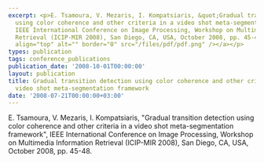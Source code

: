 ```yaml
---
excerpt: <p>E. Tsamoura, V. Mezaris, I. Kompatsiaris, &quot;Gradual transition detection
  using color coherence and other criteria in a video shot meta-segmentation framework&quot;,
  IEEE International Conference on Image Processing, Workshop on Multimedia Information
  Retrieval (ICIP-MIR 2008), San Diego, CA, USA, October 2008, pp. 45-48. <a href="/files/icip08b.pdf"><img
  align="top" alt="" border="0" src="/files/pdf/pdf.png" /></a></p>
types: publication
tags: conference_publications
publication_date: '2008-10-01T00:00:00'
layout: publication
title: Gradual transition detection using color coherence and other criteria in a
  video shot meta-segmentation framework
date: '2008-07-21T00:00:00+03:00'
---
```

<p>E. Tsamoura, V. Mezaris, I. Kompatsiaris, &quot;Gradual transition detection using color coherence and other criteria in a video shot meta-segmentation framework&quot;, IEEE International Conference on Image Processing, Workshop on Multimedia Information Retrieval (ICIP-MIR 2008), San Diego, CA, USA, October 2008, pp. 45-48. <a href="/files/icip08b.pdf"><img align="top" alt="" border="0" src="/files/pdf/pdf.png" /></a></p>
